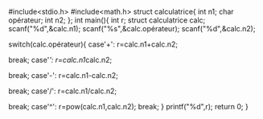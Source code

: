 #include<stdio.h>
#include<math.h>
struct calculatrice{
int n1;
char opérateur;
int n2;
};
int main(){
int r;
struct calculatrice calc;
scanf("%d",&calc.n1);
scanf("%s",&calc.opérateur);
scanf("%d",&calc.n2);

switch(calc.opérateur){
case'+':
r=calc.n1+calc.n2;

break;
case'*':
r=calc.n1*calc.n2;

break;
case'-':
r=calc.n1-calc.n2;

break;
case'/':
r=calc.n1/calc.n2;

break;
case'^':
r=pow(calc.n1,calc.n2);
break;
}
printf("%d",r);
return 0;
}
